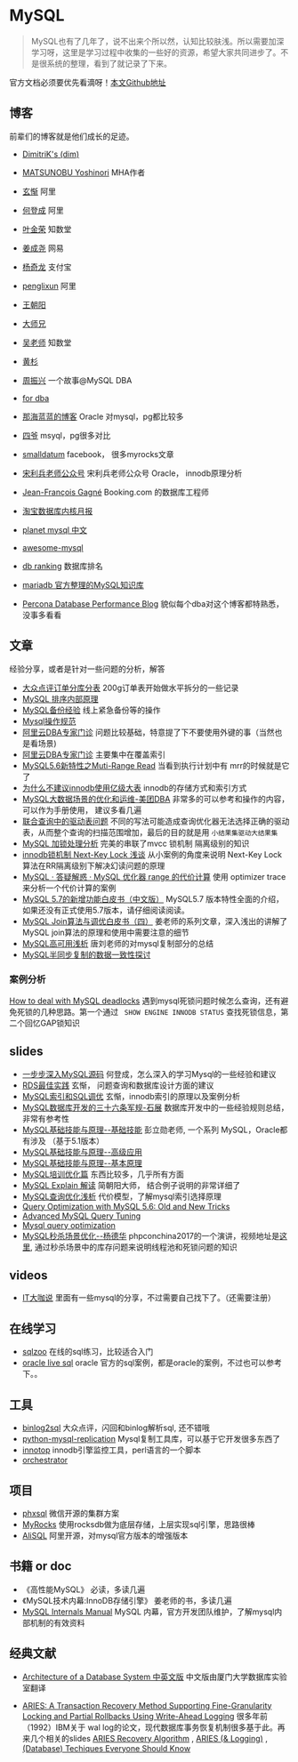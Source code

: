 MySQL
======

>  MySQL也有了几年了，说不出来个所以然，认知比较肤浅。所以需要加深学习呀，这里是学习过程中收集的一些好的资源，希望大家共同进步了。不是很系统的整理，看到了就记录了下来。

官方文档必须要优先看滴呀！[本文Github地址](https://github.com/orangle/study-resources)

## 博客
前辈们的博客就是他们成长的足迹。

* [DimitriK's (dim)](http://dimitrik.free.fr/blog/archives/cat_mysql.html)
* [MATSUNOBU Yoshinori](http://yoshinorimatsunobu.blogspot.ca/) MHA作者
* [玄惭](http://hidba.org/) 阿里
* [何登成](http://hedengcheng.com/) 阿里
* [叶金荣](http://imysql.com/) 知数堂
* [姜成尧](http://www.innomysql.com/) 网易
* [杨奇龙](http://blog.itpub.net/22664653/) 支付宝
* [penglixun](http://www.penglixun.com/) 阿里
* [王朝阳](http://www.royalwzy.com/)
* [大师兄](http://www.cnblogs.com/gomysql)
* [吴老师](http://wubx.net)  知数堂
* [黄杉](http://blog.csdn.net/mchdba)
* [周振兴](http://www.orczhou.com)  一个故事@MySQL DBA
* [for dba](http://fordba.com/category/mysql)
* [那海蓝蓝的博客](http://blog.163.com/li_hx/)  Oracle 对mysql，pg都比较多
* [四爷](http://blog.csdn.net/yueliangdao0608) msyql，pg很多对比
* [smalldatum](http://smalldatum.blogspot.com) facebook， 很多myrocks文章
* [宋利兵老师公众号](http://mp.weixin.qq.com/profile?src=3&timestamp=1485068751&ver=1&signature=97zp7qqm-wQSzWOAuHTac-wiNLUHTJMLOPyDgtnGluclBugccyOmXRDaBn2vTZ1pit9I9gfD5*T*dmzlHojIKw==) 宋利兵老师公众号 Oracle， innodb原理分析
* [Jean-François Gagné](http://jfg-mysql.blogspot.ca/) Booking.com 的数据库工程师

* [淘宝数据库内核月报](http://mysql.taobao.org/monthly/)
* [planet mysql 中文](https://planet.mysql.com/zh/)
* [awesome-mysql](https://github.com/shlomi-noach/awesome-mysql/blob/gh-pages/index.md)
* [db ranking](http://db-engines.com/en/ranking) 数据库排名
* [mariadb 官方整理的MySQL知识库](https://mariadb.com/kb/en/mariadb/optimization-and-tuning/)
* [Percona Database Performance Blog](https://www.percona.com/blog/) 貌似每个dba对这个博客都特熟悉，没事多看看


## 文章
经验分享，或者是针对一些问题的分析，解答

* [大众点评订单分库分表](http://tech.meituan.com/dianping_order_db_sharding.html) 200g订单表开始做水平拆分的一些记录
* [MySQL 排序内部原理](https://mp.weixin.qq.com/s/oVl0Ih86CWT77npdS5cF1g)
* [MySQL备份经验](https://mp.weixin.qq.com/s/TxveGZK9o2QBEJbx1Vd9MA) 线上紧急备份等的操作
* [Mysql操作规范](http://blog.itpub.net/29320885/viewspace-1716164/)
* [阿里云DBA专家门诊](https://bbs.aliyun.com/read/189202.html)  问题比较基础，特意提了下不要使用外键的事（当然也是看场景)
* [阿里云DBA专家门诊](https://bbs.aliyun.com/read/241176.html) 主要集中在覆盖索引
* [MySQL5.6新特性之Muti-Range Read](http://blog.itpub.net/22664653/viewspace-1673682/) 当看到执行计划中有 mrr的时候就是它了
* [为什么不建议innodb使用亿级大表](http://xiaorui.cc/2016/12/08/为什么不建议innodb使用亿级大表/) innodb的存储方式和索引方式
* [MySQL大数据场景的优化和运维-美团DBA](https://mp.weixin.qq.com/s?__biz=MzAwMDU1MTE1OQ==&mid=209403337&idx=1&sn=f99429e24e8c591111a355e072f93e05) 非常多的可以参考和操作的内容，可以作为手册使用， 建议多看几遍
* [联合查询中的驱动表问题](http://www.cnblogs.com/zhengyun_ustc/p/slowquery1.html)  不同的写法可能造成查询优化器无法选择正确的驱动表，从而整个查询的扫描范围增加，最后的目的就是用 `小结果集驱动大结果集`
* [MySQL 加锁处理分析](http://hedengcheng.com/?p=771)  完美的串联了mvcc 锁机制 隔离级别的知识
* [innodb锁机制 Next-Key Lock 浅谈](http://www.cnblogs.com/zhoujinyi/p/3435982.html) 从小案例的角度来说明 Next-Key Lock算法在RR隔离级别下解决幻读问题的原理
* [MySQL · 答疑解惑 · MySQL 优化器 range 的代价计算](http://mysql.taobao.org/monthly/2015/11/07/) 使用 optimizer trace 来分析一个代价计算的案例
* [MySQL 5.7的新增功能白皮书（中文版）](https://mp.weixin.qq.com/s/pmycCxLM_9vzrMsX4eDFFQ) MySQL5.7 版本特性全面的介绍，如果还没有正式使用5.7版本，请仔细阅读阅读。
* [MySQL Join算法与调优白皮书（四）](https://mp.weixin.qq.com/s/vt7YjxaikJh14pnY2FAWvg) 姜老师的系列文章，深入浅出的讲解了 MySQL join算法的原理和使用中需要注意的细节
* [MySQL高可用浅析](http://www.jianshu.com/p/cc6746ac4fc2) 唐刘老师的对mysql复制部分的总结
* [MySQL半同步复制的数据一致性探讨](https://mp.weixin.qq.com/s/3DeXEd2ZjjutxRyo_3coaQ)


### 案例分析

[How to deal with MySQL deadlocks](https://www.percona.com/blog/2014/10/28/how-to-deal-with-mysql-deadlocks/) 遇到mysql死锁问题时候怎么查询，还有避免死锁的几种思路。第一个通过 ` SHOW ENGINE INNODB STATUS` 查找死锁信息，第二个回忆GAP锁知识


## slides

* [一步步深入MySQL源码](http://hotpu-meeting.b0.upaiyun.com/2014dtcc/post_pdf/hedengcheng.pdf) 何登成，怎么深入的学习Mysql的一些经验和建议
* [RDS最佳实践](https://bbs.aliyun.com/read/168647.html) 玄惭， 问题查询和数据库设计方面的建议
* [MySQL索引和SQL调优](https://bbs.aliyun.com/read/189202.html?displayMode=1&page=3#601628)   玄惭，innodb索引的原理以及案例分析
* [MySQL数据库开发的三十六条军规-石展](http://wenku.baidu.com/view/3e294a52f01dc281e53af0f1.html) 数据库开发中的一些经验规则总结，非常有参考性
* [MySQL基础技能与原理--基础技能](http://www.slideshare.net/plinux/mysql1-5066095)  彭立勋老师, 一个系列 MySQL，Oracle都有涉及 （基于5.1版本）
* [MySQL基础技能与原理--高级应用](http://www.slideshare.net/plinux/mysql2-5066096)
* [MySQL基础技能与原理--基本原理](http://www.slideshare.net/plinux/mysql3)
* [MySQL培训优化篇](http://www.slideshare.net/sunmonth/mysql-24283118)  东西比较多，几乎所有方面
* [MySQL Explain 解读](http://www.slideshare.net/sky000/mysql-explain) 简朝阳大师， 结合例子说明的非常详细了
* [MySQL查询优化浅析](http://hedengcheng.com/?p=372) 代价模型，了解mysql索引选择原理
* [Query Optimization with MySQL 5.6: Old and New Tricks](https://www.slideshare.net/jynus/query-optimization56)
* [Advanced MySQL Query Tuning](https://www.slideshare.net/AlexanderRubin1/meetup-tour-queryoptimizationnew)
* [Mysql query optimization](https://www.slideshare.net/caibaohua/mysql-query-optimization-4719028)
* [MySQL秒杀场景优化--杨德华](https://github.com/ThinkDevelopers/PHPConChina/blob/master/PHPCON2017/MySQL%E7%A7%92%E6%9D%80%E5%9C%BA%E6%99%AF%E4%BC%98%E5%8C%96--%E6%9D%A8%E5%BE%B7%E5%8D%8E%40PHPCON2017.pdf) phpconchina2017的一个演讲，视频地址是[这里](http://www.itdks.com/dakalive/detail/2291), 通过秒杀场景中的库存问题来说明线程池和死锁问题的知识


## videos

* [IT大咖说](http://www.itdks.com/dakashuo/index) 里面有一些mysql的分享，不过需要自己找下了。（还需要注册）

## 在线学习

* [sqlzoo](https://sqlzoo.net/) 在线的sql练习，比较适合入门
* [oracle live sql](https://livesql.oracle.com/apex/livesql/file/toc.html#A7) oracle 官方的sql案例，都是oracle的案例，不过也可以参考下。。


## 工具

* [binlog2sql](https://github.com/danfengcao/binlog2sql) 大众点评，闪回和binlog解析sql,  还不错哦
* [python-mysql-replication](https://github.com/noplay/python-mysql-replication) Mysql复制工具库，可以基于它开发很多东西了
* [innotop](https://github.com/innotop/innotop) innodb引擎监控工具，perl语言的一个脚本
* [orchestrator](https://github.com/github/orchestrator)


## 项目

* [phxsql](https://github.com/Tencent/phxsql/wiki) 微信开源的集群方案
* [MyRocks](https://github.com/facebook/mysql-5.6/wiki) 使用rocksdb做为底层存储，上层实现sql引擎，思路很棒
* [AliSQL](https://github.com/alibaba/AliSQL/wiki) 阿里开源，对mysql官方版本的增强版本

## 书籍 or doc

* 《高性能MySQL》  必读，多读几遍
* 《MySQL技术内幕:InnoDB存储引擎》 姜老师的书，多读几遍
*  [MySQL Internals Manual](https://dev.mysql.com/doc/internals/en/) MySQL 内幕，官方开发团队维护，了解mysql内部机制的有效资料

## 经典文献
*  [Architecture of a Database System 中英文版](http://dblab.xmu.edu.cn/post/architecture-of-a-database-system/) 中文版由厦门大学数据库实验室翻译

* [ARIES: A Transaction Recovery Method Supporting Fine-Granularity Locking and Partial Rollbacks Using Write-Ahead Logging](https://people.eecs.berkeley.edu/~brewer/cs262/Aries.pdf) 很多年前（1992）IBM关于 wal log的论文，现代数据库事务恢复机制很多基于此。再来几个相关的slides [ARIES Recovery Algorithm](http://codex.cs.yale.edu/avi/db-book/db4/slide-dir/Aries.pdf) , [ARIES (& Logging)](http://odin.cse.buffalo.edu/teaching/cse-462/slides/18-Logging.pdf) , [(Database) Techiques Everyone Should Know](https://blog.acolyer.org/2016/01/03/database-techiques-everyone-should-know/)
